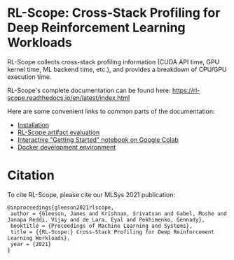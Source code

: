 # RL-Scope: Cross-Stack Profiling for Deep Reinforcement Learning Workloads

RL-Scope collects cross-stack profiling information (CUDA API time, GPU kernel time, ML backend time, etc.), and provides a breakdown of CPU/GPU execution time.

RL-Scope's complete documentation can be found here: <https://rl-scope.readthedocs.io/en/latest/index.html>

Here are some convenient links to common parts of the documentation:
- [Installation](https://rl-scope.readthedocs.io/en/latest/installation.html)
- [RL-Scope artifact evaluation](https://rl-scope.readthedocs.io/en/latest/artifacts.html)
- [Interactive "Getting Started" notebook on Google Colab](https://colab.research.google.com/github/UofT-Ecosystem/rlscope/blob/tutorial/jupyter/01_rlscope_getting_started.ipynb)
- [Docker development environment](https://rl-scope.readthedocs.io/en/latest/host_config.html)

# Citation

To cite RL-Scope, please cite our MLSys 2021 publication:

    @inproceedings{gleeson2021rlscope,
     author = {Gleeson, James and Krishnan, Srivatsan and Gabel, Moshe and Janapa Reddi, Vijay and de Lara, Eyal and Pekhimenko, Gennady},
     booktitle = {Proceedings of Machine Learning and Systems},
     title = {{RL-Scope:} Cross-Stack Profiling for Deep Reinforcement Learning Workloads},
     year = {2021}
    }
